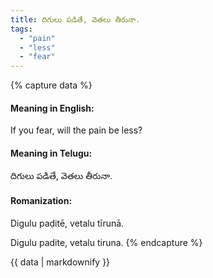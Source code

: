 ```yaml
---
title: దిగులు పడితే, వెతలు తీరునా.
tags:
  - "pain"
  - "less"
  - "fear"
---
```


{% capture data %}
#### Meaning in English:
If you fear, will the pain be less?

#### Meaning in Telugu:
దిగులు పడితే, వెతలు తీరునా.

#### Romanization:
Digulu paḍitē, vetalu tīrunā.

Digulu padite, vetalu tiruna.
{% endcapture %}

{{ data | markdownify }}

